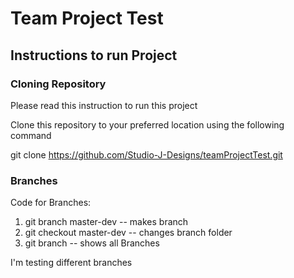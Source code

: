 # Team Project Test

## Instructions to run Project

### Cloning Repository

Please read this instruction to run this project

Clone this repository to your preferred location using the following command

git clone https://github.com/Studio-J-Designs/teamProjectTest.git

### Branches

Code for Branches:

  1. git branch master-dev -- makes branch
  2. git checkout master-dev -- changes branch folder
  3. git branch -- shows all Branches

I'm testing different branches
